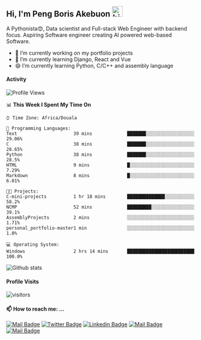  ## Hi, I'm Peng Boris Akebuon <img src="https://user-images.githubusercontent.com/1303154/88677602-1635ba80-d120-11ea-84d8-d263ba5fc3c0.gif" width="28px" alt="hi">

 A Pythonista😍, Data scientist and Full-stack Web Engineer with backend focus. Aspiring Software engineer creating AI powered web-based Software.
- 🔭 I’m currently working on my portfolio projects
- 🌱 I’m currently learning Django, React and Vue
- 😄 I’m currently learning Python, C/C++ and assembly language

#### Activity
<!--START_SECTION:waka-->
![Profile Views](http://img.shields.io/badge/Profile%20Views-34-blue)

📊 **This Week I Spent My Time On** 

```text
⌚︎ Time Zone: Africa/Douala

💬 Programming Languages: 
Text                     39 mins             ███████░░░░░░░░░░░░░░░░░░   29.06% 
C                        38 mins             ███████░░░░░░░░░░░░░░░░░░   28.65% 
Python                   38 mins             ███████░░░░░░░░░░░░░░░░░░   28.5% 
HTML                     9 mins              █░░░░░░░░░░░░░░░░░░░░░░░░   7.29% 
Markdown                 8 mins              █░░░░░░░░░░░░░░░░░░░░░░░░   6.01%

🐱‍💻 Projects: 
C-mini-projects          1 hr 18 mins        ██████████████░░░░░░░░░░░   58.2% 
NCMP                     52 mins             █████████░░░░░░░░░░░░░░░░   39.1% 
AssemblyProjects         2 mins              ░░░░░░░░░░░░░░░░░░░░░░░░░   1.71% 
personal_portfolio-master1 min               ░░░░░░░░░░░░░░░░░░░░░░░░░   1.0%

💻 Operating System: 
Windows                  2 hrs 14 mins       █████████████████████████   100.0%

```


<!--END_SECTION:waka-->


![Github stats](https://github-readme-stats.vercel.app/api?username=itzomen&theme=vue&show_icons=true&count_private=true)
 
 #### Profile Visits 

![visitors](https://visitor-badge.glitch.me/badge?page_id=itzomen)

#### 📫 How to reach me: ...

[![Mail Badge](https://img.shields.io/badge/-itzomen-c0392b?style=flat&labelColor=c0392b&logo=gmail&logoColor=white)](mailto:peng.akebuon2468@gmail.com)
[![Twitter Badge](https://img.shields.io/badge/-@itz_an_omen-1ca0f1?style=flat&labelColor=1ca0f1&logo=twitter&logoColor=white&link=https://twitter.com/itz_an_omen)](https://twitter.com/itz_an_omen/) [![Linkedin Badge](https://img.shields.io/badge/-Peng_Boris_Akebuon-0e76a8?style=flat&labelColor=0e76a8&logo=linkedin&logoColor=white)](https://www.linkedin.com/in/peng-boris-akebuon-0b8ba0195/)
 [![Mail Badge](https://img.shields.io/badge/-Academy_Omen-e74c3c?style=flat&labelColor=e74c3c&logo=youtube&logoColor=white)](https://https://www.youtube.com/channel/UCknaAfNfqKQDQFnqP2zMA6A?view_as=subscriber)  [![Mail Badge](https://img.shields.io/badge/-@itz_an_omen-405DE6?style=flat&labelColor=5851DB&logo=instagram&logoColor=white)](https://instagram.com/itz_an_omen)
